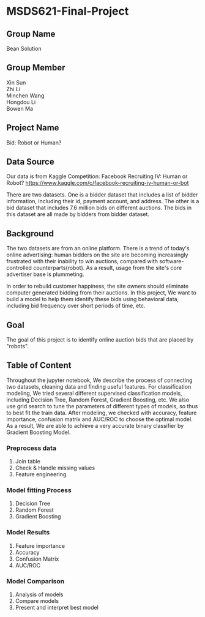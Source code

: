 # MSDS621-Final-Project


## Group Name

Bean Solution


## Group Member

Xin Sun  
Zhi Li  
Minchen Wang  
Hongdou Li  
Bowen Ma  


## Project Name

Bid: Robot or Human?


## Data Source

Our data is from Kaggle Competition: Facebook Recruiting IV: Human or Robot?
https://www.kaggle.com/c/facebook-recruiting-iv-human-or-bot

There are two datasets. One is a bidder dataset that includes a list of bidder information, including their id, payment account, and address. The other is a bid dataset that includes 7.6 million bids on different auctions. The bids in this dataset are all made by bidders from bidder dataset.


## Background 

The two datasets are from an online platform. There is a trend of today's online advertising: human bidders on the site are becoming increasingly frustrated with their inability to win auctions, compared with software-controlled counterparts(robot). As a result, usage from the site's core advertiser base is plummeting.

In order to rebuild customer happiness, the site owners should eliminate computer generated bidding from their auctions. In this project, We want to build a model to help them identify these bids using behavioral data, including bid frequency over short periods of time, etc. 


## Goal

The goal of this project is to identify online auction bids that are placed by "robots".


## Table of Content

Throughout the jupyter notebook, We describe the process of connecting two datasets, cleaning data and finding useful features. For classification modeling, We tried several different supervised classification models, including Decision Tree, Random Forest, Gradient Boosting, etc. We also use grid search to tune the parameters of different types of models, so thus to best fit the train data. After modeling, we checked with accuracy, feature importance, confusion matrix and AUC/ROC to choose the optimal model. As a result, We are able to achieve a very accurate binary classifier by Gradient Boosting Model. 


### Preprocess data

1. Join table
2. Check & Handle missing values
3. Feature engineering

### Model fitting Process

1. Decision Tree
2. Random Forest
3. Gradient Boosting

### Model Results

1. Feature importance
2. Accuracy
3. Confusion Matrix
4. AUC/ROC

### Model Comparison

1. Analysis of models
2. Compare models
3. Present and interpret best model